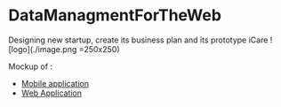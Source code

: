 # DataManagmentForTheWeb
Designing new startup, create its business plan and its prototype 
iCare
![logo](./image.png =250x250)


Mockup of :
* [Mobile application](https://www.figma.com/file/ZWSQN1OkaLYtcV9eByfnzp/I-Care?node-id=0%3A1)
* [Web Application](https://www.figma.com/file/ZWSQN1OkaLYtcV9eByfnzp/I-Care?node-id=286%3A1009)

